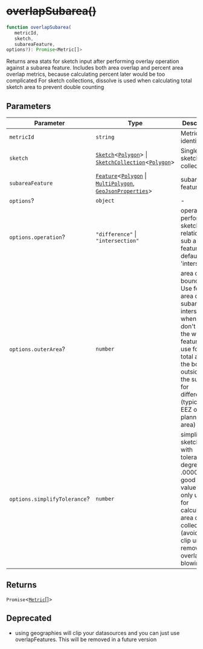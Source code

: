 # ~~overlapSubarea()~~

```ts
function overlapSubarea(
   metricId, 
   sketch, 
   subareaFeature, 
options?): Promise<Metric[]>
```

Returns area stats for sketch input after performing overlay operation against a subarea feature.
Includes both area overlap and percent area overlap metrics, because calculating percent later would be too complicated
For sketch collections, dissolve is used when calculating total sketch area to prevent double counting

## Parameters

| Parameter | Type | Description |
| ------ | ------ | ------ |
| `metricId` | `string` | Metric identifier |
| `sketch` | [`Sketch`](../interfaces/Sketch.md)\<[`Polygon`](../interfaces/Polygon.md)\> \| [`SketchCollection`](../interfaces/SketchCollection.md)\<[`Polygon`](../interfaces/Polygon.md)\> | Single sketch or collection |
| `subareaFeature` | [`Feature`](../interfaces/Feature.md)\<[`Polygon`](../interfaces/Polygon.md) \| [`MultiPolygon`](../interfaces/MultiPolygon.md), [`GeoJsonProperties`](../type-aliases/GeoJsonProperties.md)\> | subarea feature |
| `options`? | `object` | - |
| `options.operation`? | `"difference"` \| `"intersection"` | operation to perform on sketch in relation to sub area features, defaults to 'intersection' |
| `options.outerArea`? | `number` | area of outer boundary. Use for total area of the subarea for intersection when you don't have the whole feature, or use for the total area of the boundar outside of the subarea for difference (typically EEZ or planning area) |
| `options.simplifyTolerance`? | `number` | simplify sketches with tolerance in degrees. .000001 is a good first value to try. only used for calculating area of collection (avoiding clip union to remove overlap blowing up) |

## Returns

`Promise`\<[`Metric`](../type-aliases/Metric.md)[]\>

## Deprecated

- using geographies will clip your datasources and you can just use overlapFeatures.  This will be removed in a future version

